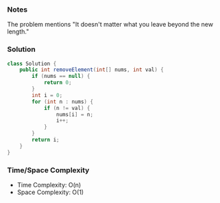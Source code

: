 ### Notes

The problem mentions "It doesn't matter what you leave beyond the new length."

### Solution

```java
class Solution {
    public int removeElement(int[] nums, int val) {
        if (nums == null) {
            return 0;
        }
        int i = 0;
        for (int n : nums) {
            if (n != val) {
                nums[i] = n;
                i++;
            }
        }
        return i;
    }
}
```

### Time/Space Complexity

-  Time Complexity: O(n)
- Space Complexity: O(1)
